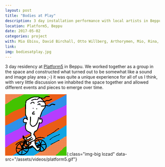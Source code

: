 ```yaml
---
layout: post
title: "Bodies at Play"
description: 3 day installation performance with local artists in Beppu, Japan
location: Platform5, Beppu
date: 2017-05-02
categories: project
with: Mio Ebisu, David Birchall, Otto Willberg, Arthorymen, Mio, Rina, Ono-kun, Kazusa-san, Hino-san, Chigusa-chan and Tayuu-san
link:
img: bodiesatplay.jpg
---
```


3 day residency at [Platform5](http://past.beppuproject.com/space/platform05.html) in Beppu. We worked together as a group in the space and constructed what turned out to be somewhat like a sound and image play area ;-) it was quite a unique experience for all of us I think, with very little discussion we inhabited the space together and allowed different events and pieces to emerge over time.

![Platform5](/assets/img/happytom.png){:class="img-big lozad" data-src="/assets/videos/platform5.gif"}
